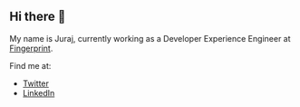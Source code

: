 ## Hi there 👋

My name is Juraj, currently working as a Developer Experience Engineer at [Fingerprint](https://fingerprint.com).

Find me at: 
* [Twitter](https://x.com/JurajUhlar)
* [LinkedIn](https://www.linkedin.com/in/juraj-uhlar/)
